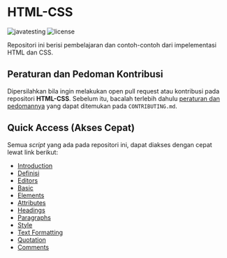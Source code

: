 # HTML-CSS

![javatesting](https://img.shields.io/github/workflow/status/bellshade/Java/build%20java?style=for-the-badge)
![license](https://img.shields.io/github/license/bellshade/javaAlgorithm?style=for-the-badge)

Repositori ini berisi pembelajaran dan contoh-contoh dari impelementasi HTML dan CSS.

## Peraturan dan Pedoman Kontribusi

Dipersilahkan bila ingin melakukan open pull request atau kontribusi pada repositori **HTML-CSS**. Sebelum itu, bacalah terlebih dahulu [peraturan dan pedomannya](CONTRIBUTING.md) yang dapat ditemukan pada `CONTRIBUTING.md`.

## Quick Access (Akses Cepat)

Semua _script_ yang ada pada repositori ini, dapat diakses dengan cepat lewat link berikut:
- [Introduction](https://github.com/bellshade/HTML-CSS/tree/main/HTML/HTMLIntroduction)
- [Definisi](https://github.com/bellshade/HTML-CSS/tree/main/HTML/Definisi%20HTML)
- [Editors](https://github.com/bellshade/HTML-CSS/tree/main/HTML/HTMLEditors)
- [Basic](https://github.com/bellshade/HTML-CSS/tree/main/HTML/HTMLBasic)
- [Elements](https://github.com/bellshade/HTML-CSS/tree/main/HTML/HTMLElements)
- [Attributes](https://github.com/bellshade/HTML-CSS/tree/main/HTML/HTML%20Attributes)
- [Headings](https://github.com/bellshade/HTML-CSS/tree/main/HTML/HTML%20Headings)
- [Paragraphs](https://github.com/bellshade/HTML-CSS/tree/main/HTML/HTML%20Paragraphs)
- [Style](https://github.com/bellshade/HTML-CSS/tree/main/HTML/HTML%20Style)
- [Text Formatting](https://github.com/bellshade/HTML-CSS/tree/main/HTML/HTML%20Text%20Formatting)
- [Quotation](https://github.com/bellshade/HTML-CSS/tree/main/HTML/HTML%20Quotation)
- [Comments](https://github.com/bellshade/HTML-CSS/tree/main/HTML/HTML%20Comments) 
